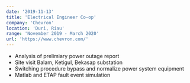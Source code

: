 ```yaml
---
date: '2019-11-13'
title: 'Electrical Engineer Co-op'
company: 'Chevron'
location: 'Duri, Riau'
range: 'November 2019 - March 2020'
url: 'https://www.chevron.com/'
---
```


- Analysis of prelimiary power outage report
- Site visit Balam, Ketigul, Bekasap substation
- Switching procedure bypass and normalize power system equipment
- Matlab and ETAP fault event simulation

